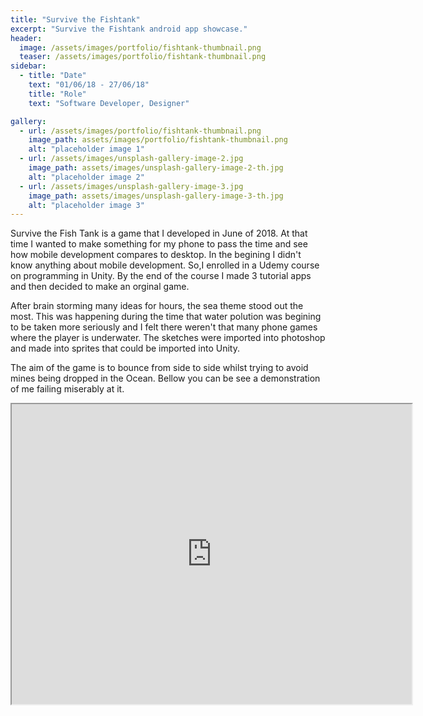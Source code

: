 ```yaml
---
title: "Survive the Fishtank"
excerpt: "Survive the Fishtank android app showcase."
header:
  image: /assets/images/portfolio/fishtank-thumbnail.png
  teaser: /assets/images/portfolio/fishtank-thumbnail.png
sidebar:
  - title: "Date"
    text: "01/06/18 - 27/06/18"
    title: "Role"
    text: "Software Developer, Designer"

gallery:
  - url: /assets/images/portfolio/fishtank-thumbnail.png
    image_path: assets/images/portfolio/fishtank-thumbnail.png
    alt: "placeholder image 1"
  - url: /assets/images/unsplash-gallery-image-2.jpg
    image_path: assets/images/unsplash-gallery-image-2-th.jpg
    alt: "placeholder image 2"
  - url: /assets/images/unsplash-gallery-image-3.jpg
    image_path: assets/images/unsplash-gallery-image-3-th.jpg
    alt: "placeholder image 3"
---
```


Survive the Fish Tank is a game that I developed in June of 2018. At that time I wanted to make something for my phone to pass the time and see how mobile development compares to desktop. In the begining I didn't know anything about mobile development. So,I enrolled in a Udemy course on programming in Unity. By the end of the course I made 3 tutorial apps and then decided to make an orginal game.

After brain storming many ideas for hours, the sea theme stood out the most. This was happening during the time that water polution was begining to be taken more seriously and I felt there weren't that many phone games where the player is underwater. The sketches were imported into photoshop and made into sprites that could be imported into Unity.

The aim of the game is to bounce from side to side whilst trying to avoid mines being dropped in the Ocean. Bellow you can be see a demonstration of me failing miserably at it.

<iframe src="https://drive.google.com/file/d/14Ekr7Xr8JbbzMUiOs_8Ruscuu_x5oGy1/preview" width="640" height="480"></iframe>


